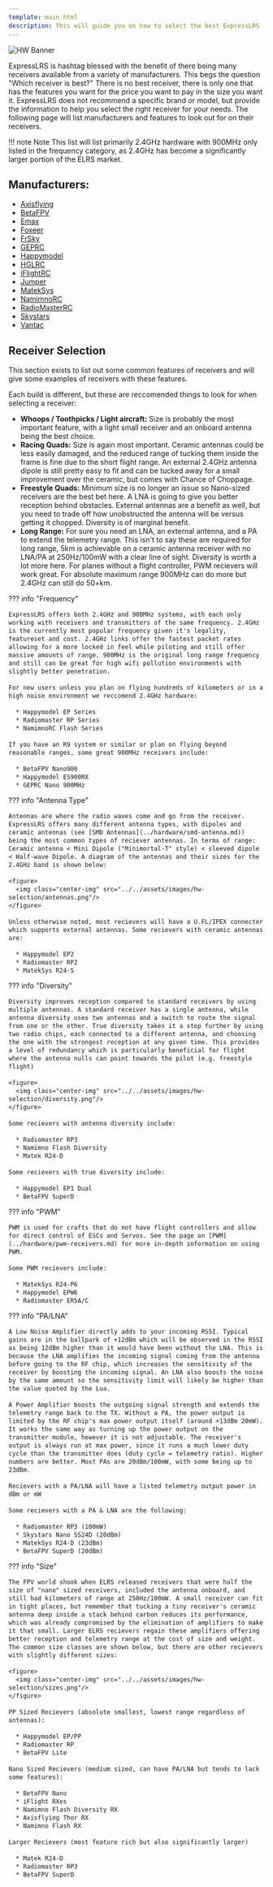 ```yaml
---
template: main.html
description: This will guide you on how to select the best ExpressLRS (ELRS) radio for your needs
---
```


![HW Banner](https://raw.githubusercontent.com/ExpressLRS/ExpressLRS-hardware/master/img/hardware.png)

ExpressLRS is hashtag blessed with the benefit of there being many receivers available from a variety of manufacturers. This begs the question "Which receiver is best?" There is no best receiver, there is only one that has the features you want for the price you want to pay in the size you want it. ExpressLRS does not recommend a specific brand or model, but provide the information to help you select the right receiver for your needs. The following page will list manufacturers and features to look out for on their receivers.

!!! note Note
    This list will list primarily 2.4GHz hardware with 900MHz only listed in the frequency category, as 2.4GHz has become a significantly larger portion of the ELRS market.

## Manufacturers:
  * [Axisflying](https://www.axisflying.com)
  * [BetaFPV](https://betafpv.com)
  * [Emax](https://emaxmodel.com)
  * [Foxeer](https://www.foxeer.com)
  * [FrSky](https://www.frsky-rc.com)
  * [GEPRC](https://geprc.com)
  * [Happymodel](https://www.happymodel.cn)
  * [HGLRC](https://www.hglrc.com)
  * [iFlightRC](https://www.iflight-rc.com)
  * [Jumper](https://www.jumper-rc.com)
  * [MatekSys](http://www.mateksys.com)
  * [NamimnoRC](https://m.facebook.com/profile.php?id=100070062095159&_rdr)
  * [RadioMasterRC](https://www.radiomasterrc.com)
  * [Skystars](https://skystars-rc.com)
  * [Vantac](https://www.frsky-rc.com)
## Receiver Selection
This section exists to list out some common features of receivers and will give some examples of receivers with these features.

Each build is different, but these are reccomended things to look for when selecting a receiver:

  * **Whoops / Toothpicks / Light aircraft:** Size is probably the most important feature, with a light small receiver and an onboard antenna being the best choice.
  * **Racing Quads:** Size is again most important. Ceramic antennas could be less easily damaged, and the reduced range of tucking them inside the frame is fine due to the short flight range. An external 2.4GHz antenna dipole is still pretty easy to fit and can be tucked away for a small improvement over the ceramic, but comes with Chance of Choppage.
  * **Freestyle Quads:** Minimum size is no longer an issue so Nano-sized receivers are the best bet here. A LNA is going to give you better reception behind obstacles. External antennas are a benefit as well, but you need to trade off how unobstructed the antenna will be versus getting it chopped. Diversity is of marginal benefit.
  * **Long Range:** For sure you need an LNA, an external antenna, and a PA to extend the telemetry range. This isn't to say these are required for long range, 5km is achievable on a ceramic antenna receiver with no LNA/PA at 250Hz/100mW with a clear line of sight. Diversity is worth a lot more here. For planes without a flight controller, PWM recievers will work great. For absolute maximum range 900MHz can do more but 2.4GHz can still do 50+km.

??? info "Frequency"

    ExpressLRS offers both 2.4GHz and 900MHz systems, with each only working with receivers and transmitters of the same frequency. 2.4GHz is the currently most popular frequency given it's legality, featureset and cost. 2.4GHz links offer the fastest packet rates allowing for a more locked in feel while piloting and still offer massive amounts of range. 900MHz is the original long range frequency and still can be great for high wifi pollution environments with slightly better penetration.

    For new users unless you plan on flying hundreds of kilometers or in a high noise environment we reccomend 2.4GHz hardware:

      * Happymodel EP Series
      * Radiomaster RP Series
      * NamimnoRC Flash Series

    If you have an R9 system or similar or plan on flying beyond reasonable ranges, some great 900MHz receivers include:

      * BetaFPV Nano900
      * Happymodel ES900RX
      * GEPRC Nano 900MHz

??? info "Antenna Type"

    Antennas are where the radio waves come and go from the receiver. ExpressLRS offers many different antenna types, with dipoles and ceramic antennas (see [SMD Antennas](../hardware/smd-antenna.md)) being the most common types of reciever antennas. In terms of range: Ceramic antenna < Mini Dipole ("Minimortal-T" style) < sleeved dipole < Half-wave Dipole. A diagram of the antennas and their sizes for the 2.4GHz band is shown below:

    <figure>
      <img class="center-img" src="../../assets/images/hw-selection/antennas.png"/>
    </figure>

    Unless otherwise noted, most recievers will have a U.FL/IPEX connecter which supports external antennas. Some recievers with ceramic antennas are:

      * Happymodel EP2 
      * Radiomaster RP2
      * MatekSys R24-S

??? info "Diversity"

    Diversity improves reception compared to standard receivers by using multiple antennas. A standard receiver has a single antenna, while antenna diversity uses two antennas and a switch to route the signal from one or the other. True diversity takes it a step further by using two radio chips, each connected to a different antenna, and choosing the one with the strongest reception at any given time. This provides a level of redundancy which is particularly beneficial for flight where the antenna nulls can point towards the pilot (e.g. freestyle flight)

    <figure>
      <img class="center-img" src="../../assets/images/hw-selection/diversity.png"/>
    </figure>

    Some recievers with antenna diversity include:
      
      * Radiomaster RP3
      * Namimno Flash Diversity
      * Matek R24-D

    Some recievers with true diversity include:

      * Happymodel EP1 Dual
      * BetaFPV SuperD

??? info "PWM"

    PWM is used for crafts that do not have flight controllers and allow for direct control of ESCs and Servos. See the page on [PWM](../hardware/pwm-receivers.md) for more in-depth information on using PWM.

    Some PWM recievers include:

      * MatekSys R24-P6
      * Happymodel EPW6
      * Radiomaster ER5A/C

??? info "PA/LNA"

    A Low Noise Amplifier directly adds to your incoming RSSI. Typical gains are in the ballpark of +12dBm which will be observed in the RSSI as being 12dBm higher than it would have been without the LNA. This is because the LNA amplifies the incoming signal coming from the antenna before going to the RF chip, which increases the sensitivity of the receiver by boosting the incoming signal. An LNA also boosts the noise by the same amount so the sensitivity limit will likely be higher than the value quoted by the Lua.

    A Power Amplifier boosts the outgoing signal strength and extends the telemetry range back to the TX. Without a PA, the power output is limited by the RF chip's max power output itself (around +13dBm 20mW). It works the same way as turning up the power output on the transmitter module, however it is not adjustable. The receiver's output is always run at max power, since it runs a much lower duty cycle than the transmitter does (duty cycle = telemetry ratio). Higher numbers are better. Most PAs are 20dBm/100mW, with some being up to 23dBm.

    Recievers with a PA/LNA will have a listed telemetry output power in dBm or mW

    Some recievers with a PA & LNA are the following:
    
      * Radiomaster RP3 (100mW)
      * Skystars Nano SS24D (20dBm)
      * MatekSys R24-D (23dBm)
      * BetaFPV SuperD (20dBm)

??? info "Size"

    The FPV world shook when ELRS released receivers that were half the size of "nano" sized receivers, included the antenna onboard, and still had kilometers of range at 250Hz/100mW. A small receiver can fit in tight places, but remember that tucking a tiny receiver's ceramic antenna deep inside a stack behind carbon reduces its performance, which was already compromised by the elimination of amplifiers to make it that small. Larger ELRS recievers regain these amplifiers offering better reception and telemetry range at the cost of size and weight. The common size classes are shown below, but there are other recievers with slightly different sizes:

    <figure>
      <img class="center-img" src="../../assets/images/hw-selection/sizes.png"/>
    </figure>

    PP Sized Recievers (absolute smallest, lowest range regardless of antennas):

      * Happymodel EP/PP
      * Radiomaster RP
      * BetaFPV Lite

    Nano Sized Recievers (medium sized, can have PA/LNA but tends to lack some features):

      * BetaFPV Nano
      * iFlight RXes
      * Namimno Flash Diversity RX
      * Axisflying Thor RX
      * Namimno Flash RX

    Larger Recievers (most feature rich but also significantly larger)

      * Matek R24-D
      * Radiomaster RP3
      * BetaFPV SuperD
